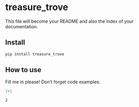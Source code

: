 # treasure_trove

<!-- WARNING: THIS FILE WAS AUTOGENERATED! DO NOT EDIT! -->

This file will become your README and also the index of your
documentation.

## Install

``` sh
pip install treasure_trove
```

## How to use

Fill me in please! Don’t forget code examples:

``` python
1+1
```

    2

